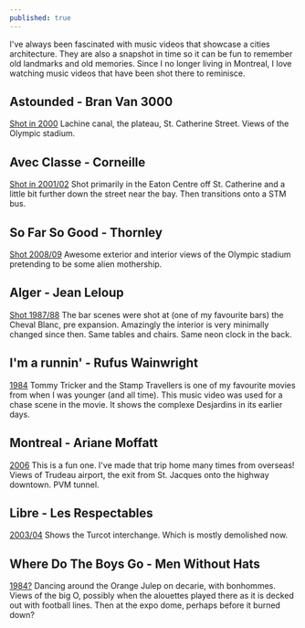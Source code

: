 ```yaml
---
published: true
---
```


I've always been fascinated with music videos that showcase a cities architecture. They are also a snapshot in time so it can be fun to remember old landmarks and old memories. Since I no longer living in Montreal, I love watching music videos that have been shot there to reminisce.

## Astounded - Bran Van 3000
[Shot in 2000](https://www.youtube.com/watch?v=VbJgdalkuC8) Lachine canal, the plateau, St. Catherine Street. Views of the Olympic stadium.

## Avec Classe - Corneille
[Shot in 2001/02](https://www.youtube.com/watch?v=kckDIPHrdsw)
Shot primarily in the Eaton Centre off St. Catherine and a little bit further down the street near the bay. Then transitions onto a STM bus.

## So Far So Good - Thornley
[Shot 2008/09](https://www.youtube.com/watch?v=SMjEOCkdJbM)
Awesome exterior and interior views of the Olympic stadium pretending to be some alien mothership.

## Alger - Jean Leloup
[Shot 1987/88](https://www.youtube.com/watch?v=0iWwsNOkP0Y)
The bar scenes were shot at (one of my favourite bars) the Cheval Blanc, pre expansion. Amazingly the interior is very minimally changed since then. Same tables and chairs. Same neon clock in the back.

## I'm a runnin' - Rufus Wainwright
[1984](https://www.youtube.com/watch?v=Jucltvt4aLg)
Tommy Tricker and the Stamp Travellers is one of my favourite movies from when I was younger (and all time). This music video was used for a chase scene in the movie. It shows the complexe Desjardins in its earlier days.

## Montreal - Ariane Moffatt
[2006](https://www.youtube.com/watch?v=I2dSxQQhi_o)
This is a fun one. I've made that trip home many times from overseas! Views of Trudeau airport, the exit from St. Jacques onto the highway downtown. PVM tunnel.

## Libre - Les Respectables
[2003/04](https://www.youtube.com/watch?v=W70veYC77hU)
Shows the Turcot interchange. Which is mostly demolished now.

## Where Do The Boys Go - Men Without Hats
[1984?](https://www.youtube.com/watch?v=8T3N6a24A9I)
Dancing around the Orange Julep on decarie, with bonhommes. Views of the big O, possibly when the alouettes played there as it is decked out with football lines. Then at the expo dome, perhaps before it burned down?

